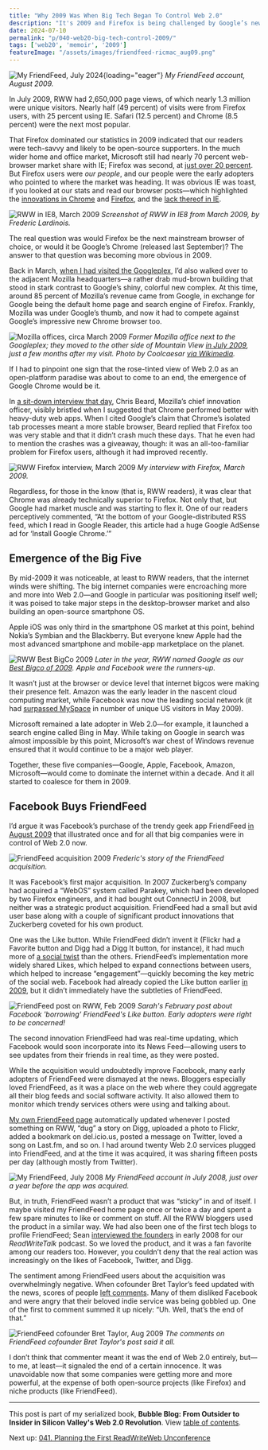 ```yaml
---
title: "Why 2009 Was When Big Tech Began To Control Web 2.0"
description: "It's 2009 and Firefox is being challenged by Google’s new Chrome browser, as Microsoft IE continues its slow decline. Meanwhile, Facebook acquires trendy social software app FriendFeed."
date: 2024-07-10
permalink: "p/040-web20-big-tech-control-2009/"
tags: ['web20', 'memoir', '2009']
featureImage: "/assets/images/friendfeed-ricmac_aug09.png"
---
```


![My FriendFeed, July 2024](/assets/images/friendfeed-ricmac_aug09.png){loading="eager"}
*My FriendFeed account, August 2009.*

In July 2009, RWW had 2,650,000 page views, of which nearly 1.3 million were unique visitors. Nearly half (49 percent) of visits were from Firefox users, with 25 percent using IE. Safari (12.5 percent) and Chrome (8.5 percent) were the next most popular.

That Firefox dominated our statistics in 2009 indicated that our readers were tech-savvy and likely to be open-source supporters. In the much wider home and office market, Microsoft still had nearly 70 percent web-browser market share with IE; Firefox was second, at [just over 20 percent](https://en.wikipedia.org/wiki/Usage_share_of_web_browsers). But Firefox users were *our people*, and our people were the early adopters who pointed to where the market was heading. It was obvious IE was toast, if you looked at our stats and read our browser posts—which highlighted the [innovations in Chrome](https://web.archive.org/web/20090417222536/http://www.readwriteweb.com/archives/chrome_experiments_google_launches_new_site_to_sho.php) and [Firefox](https://web.archive.org/web/20090417222536/http://www.readwriteweb.com/archives/the_future_of_firefox_no_tabs_built_in_ubiquity.php), and the [lack thereof in IE](https://web.archive.org/web/20090419125226/http://www.readwriteweb.com/archives/internet_explorer_8_has_arrived_1.php).

![RWW in IE8, March 2009](/assets/images/ie8_rww-mar09.png)
*Screenshot of RWW in IE8 from March 2009, by Frederic Lardinois.*

The real question was would Firefox be the next mainstream browser of choice, or would it be Google’s Chrome (released last September)? The answer to that question was becoming more obvious in 2009.

Back in March, [when I had visited the Googleplex](/p/037-googleplex-2009-rww-channels/), I’d also walked over to the adjacent Mozilla headquarters—a rather drab mud-brown building that stood in stark contrast to Google’s shiny, colorful new complex. At this time, around 85 percent of Mozilla’s revenue came from Google, in exchange for Google being the default home page and search engine of Firefox. Frankly, Mozilla was under Google’s thumb, and now it had to compete against Google’s impressive new Chrome browser too. 

![Mozilla offices, circa March 2009](/assets/images/1440px-Mozillaheadquarters.jpg)
*Former Mozilla office next to the Googleplex; they moved to the other side of Mountain View [in July 2009](https://eu.gainesville.com/story/news/2009/07/26/for-mozilla-and-google-group-hugs-get-tricky/31715569007/), just a few months after my visit. Photo by Coolcaesar [via Wikimedia](https://commons.wikimedia.org/wiki/File:Mozillaheadquarters.jpg).*

If I had to pinpoint one sign that the rose-tinted view of Web 2.0 as an open-platform paradise was about to come to an end, the emergence of Google Chrome would be it.

In [a sit-down interview that day](https://web.archive.org/web/20090326200143/http://www.readwriteweb.com//archives//the_future_of_firefox_chris_beard.php), Chris Beard, Mozilla’s chief innovation officer, visibly bristled when I suggested that Chrome performed better with heavy-duty web apps. When I cited Google’s claim that Chrome’s isolated tab processes meant a more stable browser, Beard replied that Firefox too was very stable and that it didn’t crash much these days. That he even had to mention the crashes was a giveaway, though: it was an all-too-familiar problem for Firefox users, although it had improved recently. 

![RWW Firefox interview, March 2009](/assets/images/rww-firefox-interview-mar09.png)
*My interview with Firefox, March 2009.*

Regardless, for those in the know (that is, RWW readers), it was clear that Chrome was already technically superior to Firefox. Not only that, but Google had market muscle and was starting to flex it. One of our readers perceptively commented, “At the bottom of your Google-distributed RSS feed, which I read in Google Reader, this article had a huge Google AdSense ad for ‘Install Google Chrome.’”

## Emergence of the Big Five

By mid-2009 it was noticeable, at least to RWW readers, that the internet winds were shifting. The big internet companies were encroaching more and more into Web 2.0—and Google in particular was positioning itself well; it was poised to take major steps in the desktop-browser market and also building an open-source smartphone OS. 

Apple iOS was only third in the smartphone OS market at this point, behind Nokia’s Symbian and the Blackberry. But everyone knew Apple had the most advanced smartphone and mobile-app marketplace on the planet.

![RWW Best BigCo 2009](/assets/images/rww-bestbigco-2009.png)
*Later in the year, RWW named Google as our [Best Bigco of 2009](https://web.archive.org/web/20091218083929/http://www.readwriteweb.com/archives/best_bigco_of_2009.php). Apple and Facebook were the runners-up.*

It wasn’t just at the browser or device level that internet bigcos were making their presence felt. Amazon was the early leader in the nascent cloud computing market, while Facebook was now the leading social network (it had [surpassed MySpace](https://en.wikipedia.org/wiki/Myspace#:~:text=In%20May%202009%2C%20Facebook%20surpassed,had%20dropped%20to%20seven%20million) in number of unique US visitors in May 2009). 

Microsoft remained a late adopter in Web 2.0—for example, it launched a search engine called Bing in May. While taking on Google in search was almost impossible by this point, Microsoft’s war chest of Windows revenue ensured that it would continue to be a major web player. 

Together, these five companies—Google, Apple, Facebook, Amazon, Microsoft—would come to dominate the internet within a decade. And it all started to coalesce for them in 2009.

## Facebook Buys FriendFeed

I’d argue it was Facebook’s purchase of the trendy geek app FriendFeed [in August 2009](https://web.archive.org/web/20090821001313/http://www.readwriteweb.com/archives/facebook_just_bought_friendfeed.php) that illustrated once and for all that big companies were in control of Web 2.0 now. 

![FriendFeed acquisition 2009](/assets/images/rww-friendfeed-acquisition-aug09.png)
*Frederic's story of the FriendFeed acquisition.*

It was Facebook’s first major acquisition. In 2007 Zuckerberg’s company had acquired a “WebOS” system called Parakey, which had been developed by two Firefox engineers, and it had bought out ConnectU in 2008, but neither was a strategic product acquisition. FriendFeed had a small but avid user base along with a couple of significant product innovations that Zuckerberg coveted for his own product.

One was the Like button. While FriendFeed didn’t invent it (Flickr had a Favorite button and Digg had a Digg It button, for instance), it had much more of [a social twist](https://web.archive.org/web/20090821014751/http://www.readwriteweb.com/archives/facebook_users_-_heres_what_friendfeed_brings_to_t.php) than the others. FriendFeed’s implementation more widely shared Likes, which helped to expand connections between users, which helped to increase “engagement”—quickly becoming the key metric of the social web. Facebook had already copied the Like button earlier [in 2009](https://web.archive.org/web/20090213220151/http://readwriteweb.com/archives/last_night_facebook_added_a.php), but it didn’t immediately have the subtleties of FriendFeed. 

![FriendFeed post on RWW, Feb 2009](/assets/images/rww-friendfeed-feb09.png)
*Sarah's February post about Facebook 'borrowing' FriendFeed's Like button. Early adopters were right to be concerned!*

The second innovation FriendFeed had was real-time updating, which Facebook would soon incorporate into its News Feed—allowing users to see updates from their friends in real time, as they were posted.

While the acquisition would undoubtedly improve Facebook, many early adopters of FriendFeed were dismayed at the news. Bloggers especially loved FriendFeed, as it was a place on the web where they could aggregate all their blog feeds and social software activity. It also allowed them to monitor which trendy services others were using and talking about. 

[My own FriendFeed page](https://web.archive.org/web/20090811181346/http://friendfeed.com:80/ricmac) automatically updated whenever I posted something on RWW, “dug” a story on Digg, uploaded a photo to Flickr, added a bookmark on del&#46;icio&#46;us, posted a message on Twitter, loved a song on Last&#46;fm, and so on. I had around twenty Web 2.0 services plugged into FriendFeed, and at the time it was acquired, it was sharing fifteen posts per day (although mostly from Twitter).

![My FriendFeed, July 2008](/assets/images/friendfeed-ricmac-july08.png)
*My FriendFeed account in July 2008, just over a year before the app was acquired.*

But, in truth, FriendFeed wasn’t a product that was “sticky” in and of itself. I maybe visited my FriendFeed home page once or twice a day and spent a few spare minutes to like or comment on stuff. All the RWW bloggers used the product in a similar way. We had also been one of the first tech blogs to profile FriendFeed; Sean [interviewed the founders](https://web.archive.org/web/20080208142905/http://readwritetalk.com/2008/02/04/bret-taylor-paul-buchheit-co-founders-friendfeed/) in early 2008 for our *ReadWriteTalk* podcast. So we loved the product, and it was a fan favorite among our readers too. However, you couldn’t deny that the real action was increasingly on the likes of Facebook, Twitter, and Digg.

The sentiment among FriendFeed users about the acquisition was overwhelmingly negative. When cofounder Bret Taylor’s feed updated with the news, scores of people [left comments](https://web.archive.org/web/20090825202421/http://friendfeed.com/friendfeed-news/ecc7eb46/friendfeed-accepts-facebook-friend-request). Many of them disliked Facebook and were angry that their beloved indie service was being gobbled up. One of the first to comment summed it up nicely: “Uh. Well, that’s the end of that.”

![FriendFeed cofounder Bret Taylor, Aug 2009](/assets/images/friendfeed-bret-taylor-aug09.png)
*The comments on FriendFeed cofounder Bret Taylor's post said it all.*

I don’t think that commenter meant it was the end of Web 2.0 entirely, but—to me, at least—it signaled the end of a certain innocence. It was unavoidable now that some companies were getting more and more powerful, at the expense of both open-source projects (like Firefox) and niche products (like FriendFeed).

* * *

This post is part of my serialized book, **Bubble Blog: From Outsider to Insider in Silicon Valley's Web 2.0 Revolution**. View [table of contents](/p/roadmap-bubbleblog/).

Next up: [041. Planning the First ReadWriteWeb Unconference](/p/041-readwriteweb-event-planning-2009/)